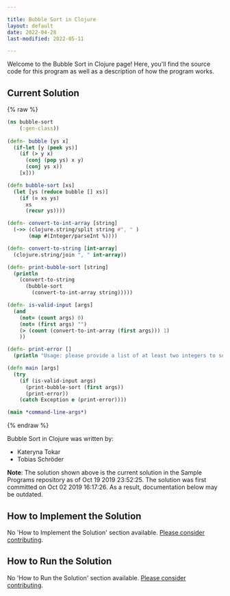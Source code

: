 ```yaml
---

title: Bubble Sort in Clojure
layout: default
date: 2022-04-28
last-modified: 2022-05-11

---
```


Welcome to the Bubble Sort in Clojure page! Here, you'll find the source code for this program as well as a description of how the program works.

## Current Solution

{% raw %}

```clojure
(ns bubble-sort
	(:gen-class))
  
(defn- bubble [ys x]
  (if-let [y (peek ys)]
    (if (> y x)
      (conj (pop ys) x y)
      (conj ys x))
    [x]))

(defn bubble-sort [xs]
  (let [ys (reduce bubble [] xs)]
    (if (= xs ys)
      xs
      (recur ys))))

(defn- convert-to-int-array [string]
  (->> (clojure.string/split string #", " )
       (map #(Integer/parseInt %))))

(defn- convert-to-string [int-array]
  (clojure.string/join ", " int-array))

(defn- print-bubble-sort [string]   
  (println 
    (convert-to-string 
      (bubble-sort 
        (convert-to-int-array string)))))

(defn- is-valid-input [args]
  (and 
    (not= (count args) 0) 
    (not= (first args) "")
    (> (count (convert-to-int-array (first args))) 1)
    ))

(defn- print-error []
  (println "Usage: please provide a list of at least two integers to sort in the format \"1, 2, 3, 4, 5\""))

(defn main [args]
  (try
    (if (is-valid-input args) 
      (print-bubble-sort (first args)) 
      (print-error))
    (catch Exception e (print-error))))

(main *command-line-args*)
```

{% endraw %}

Bubble Sort in Clojure was written by:

- Kateryna Tokar
- Tobias Schröder

**Note**: The solution shown above is the current solution in the Sample Programs repository as of Oct 19 2019 23:52:25. The solution was first committed on Oct 02 2019 16:17:26. As a result, documentation below may be outdated.

## How to Implement the Solution

No 'How to Implement the Solution' section available. [Please consider contributing](https://github.com/TheRenegadeCoder/sample-programs-website).

## How to Run the Solution

No 'How to Run the Solution' section available. [Please consider contributing](https://github.com/TheRenegadeCoder/sample-programs-website).